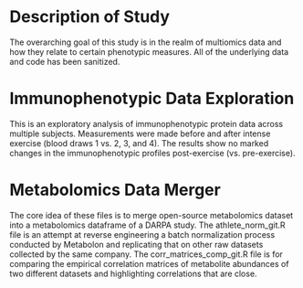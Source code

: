 # Description of Study
The overarching goal of this study is in the realm of multiomics data and how they relate to certain phenotypic measures. All of the underlying data and code has been sanitized.

# Immunophenotypic Data Exploration

This is an exploratory analysis of immunophenotypic protein data across multiple subjects. Measurements were made before and after intense exercise (blood draws 1 vs. 2, 3, and 4). The results show no marked changes in the immunophenotypic profiles post-exercise (vs. pre-exercise).

# Metabolomics Data Merger
The core idea of these files is to merge open-source metabolomics dataset into a metabolomics dataframe of a DARPA study.
The athlete_norm_git.R file is an attempt at reverse engineering a batch normalization process conducted by Metabolon and replicating that on other raw datasets collected by the same company.
The corr_matrices_comp_git.R file is for comparing the empirical correlation matrices of metabolite abundances of two different datasets and highlighting correlations that are close.
